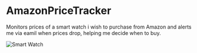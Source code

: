 # AmazonPriceTracker

Monitors prices of a smart watch i wish to purchase from Amazon and alerts me via eamil when prices drop, helping me decide when to buy.


![Smart Watch](https://user-images.githubusercontent.com/63019595/142002994-03673c17-b84d-4071-9e10-ef5050affc4c.jpg)
